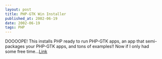```yaml
---
layout: post
title: PHP-GTK Win Installer
published_at: 2002-06-19
date: 2002-06-19
tags: PHP
---
```


DOOOOPE! This installs PHP ready to run PHP-GTK apps, an app that semi-packages your PHP-GTK apps, and tons of examples!! Now if I only had some free time...[Link](http://www.firepages.org/gtkdev.html)  